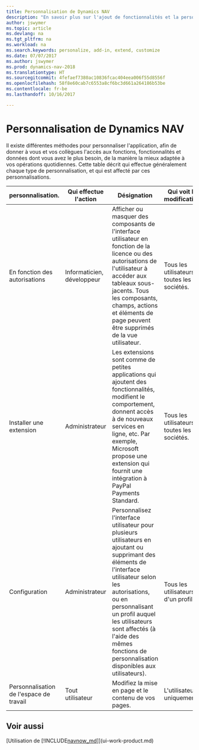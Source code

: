 ```yaml
---
title: Personnalisation de Dynamics NAV
description: "En savoir plus sur l'ajout de fonctionnalités et la personnalisation de Dynamics NAV."
author: jswymer
ms.topic: article
ms.devlang: na
ms.tgt_pltfrm: na
ms.workload: na
ms.search.keywords: personalize, add-in, extend, customize
ms.date: 07/07/2017
ms.author: jswymer
ms.prod: dynamics-nav-2018
ms.translationtype: HT
ms.sourcegitcommit: 4fefaef7380ac10836fcac404eea006f55d8556f
ms.openlocfilehash: 58f8e60cab7c6553a8cf6bc3d661a264186b53be
ms.contentlocale: fr-be
ms.lasthandoff: 10/16/2017

---
```

# <a name="customizing-dynamics-nav"></a>Personnalisation de Dynamics NAV
Il existe différentes méthodes pour personnaliser l'application, afin de donner à vous et vos collègues l'accès aux fonctions, fonctionnalités et données dont vous avez le plus besoin, de la manière la mieux adaptée à vos opérations quotidiennes. Cette table décrit qui effectue généralement chaque type de personnalisation, et qui est affecté par ces personnalisations.

| personnalisation.   |Qui effectue l'action|  Désignation  |  Qui voit les modifications  |  Plus d'informations  |
|-----------------|---|---------------|------------------------|--------------------|
|En fonction des autorisations|Informaticien, développeur|Afficher ou masquer des composants de l'interface utilisateur en fonction de la licence ou des autorisations de l'utilisateur à accéder aux tableaux sous-jacents. Tous les composants, champs, actions et éléments de page peuvent être supprimés de la vue utilisateur.|Tous les utilisateurs de toutes les sociétés.|[Suppression de composants de l'interface utilisateur conformément aux autorisations](https://msdn.microsoft.com/en-us/dynamics-nav/removing-elements-from-the-user-interface-according-to-permissions)|
|Installer une extension|Administrateur|Les extensions sont comme de petites applications qui ajoutent des fonctionnalités, modifient le comportement, donnent accès à de nouveaux services en ligne, etc. Par exemple, Microsoft propose une extension qui fournit une intégration à PayPal Payments Standard.|Tous les utilisateurs de toutes les sociétés.|[Personnalisation à l'aide d'extensions](ui-extensions.md)|
|Configuration|Administrateur| Personnalisez l'interface utilisateur pour plusieurs utilisateurs en ajoutant ou supprimant des éléments de l'interface utilisateur selon les autorisations, ou en personnalisant un profil auquel les utilisateurs sont affectés (à l'aide des mêmes fonctions de personnalisation disponibles aux utilisateurs).|Tous les utilisateurs d'un profil. |[Configuration de l'interface utilisateur pour les utilisateurs](admin-configure-user-interface.md)|  
|Personnalisation de l'espace de travail|Tout utilisateur|Modifiez la mise en page et le contenu de vos pages.|L'utilisateur uniquement.|[Personnalisation des espaces de travail](ui-personalization-overview.md)|

## <a name="see-also"></a>Voir aussi
[Utilisation de [!INCLUDE[navnow_md](includes/navnow_md.md)]](ui-work-product.md)  


